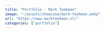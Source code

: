 ```yaml
---
title: "Portfolio - Mark Teekman"
image: "~/assets/showcase/mark-teekman.webp"
url: "https://www.markteekman.nl/"
categories: ["portfolio"]
---
```

